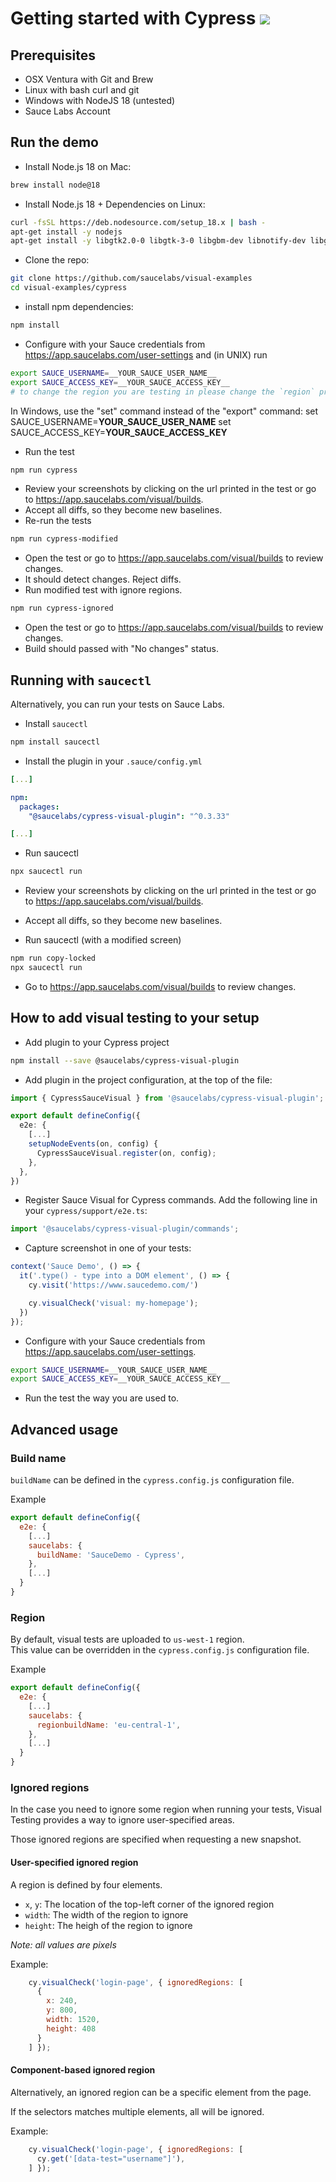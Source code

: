 # Getting started with Cypress [![](https://badgen.net/badge/Run%20this%20/README/5B3ADF?icon=https://runme.dev/img/logo.svg)](https://runme.dev/api/runme?repository=git%40github.com%3Asaucelabs%2Fvisual-examples.git)

## Prerequisites

- OSX Ventura with Git and Brew
- Linux with bash curl and git
- Windows with NodeJS 18 (untested)
- Sauce Labs Account

## Run the demo

- Install Node.js 18 on Mac:

```sh { name=nodejs-mac }
brew install node@18
```

- Install Node.js 18 + Dependencies on Linux:

```sh { name=nodejs-linux }
curl -fsSL https://deb.nodesource.com/setup_18.x | bash -
apt-get install -y nodejs
apt-get install -y libgtk2.0-0 libgtk-3-0 libgbm-dev libnotify-dev libgconf-2-4 libnss3 libxss1 libasound2 libxtst6 xauth xvfb
```

- Clone the repo:

```sh { name=clone }
git clone https://github.com/saucelabs/visual-examples
cd visual-examples/cypress
```

- install npm dependencies:

```sh { name=npm-install }
npm install
```

- Configure with your Sauce credentials from https://app.saucelabs.com/user-settings and (in UNIX) run

```sh { name=set-credentials }
export SAUCE_USERNAME=__YOUR_SAUCE_USER_NAME__
export SAUCE_ACCESS_KEY=__YOUR_SAUCE_ACCESS_KEY__
# to change the region you are testing in please change the `region` property in the cypress.config.ts file.
```

In Windows, use the "set" command instead of the "export" command:
set SAUCE_USERNAME=__YOUR_SAUCE_USER_NAME__
set SAUCE_ACCESS_KEY=__YOUR_SAUCE_ACCESS_KEY__

- Run the test

```sh { name=npm-run }
npm run cypress
```

- Review your screenshots by clicking on the url printed in the test or go to https://app.saucelabs.com/visual/builds.
- Accept all diffs, so they become new baselines.
- Re-run the tests

```sh { name=npm-run-modified }
npm run cypress-modified
```

- Open the test or go to https://app.saucelabs.com/visual/builds to review changes.
- It should detect changes. Reject diffs.
- Run modified test with ignore regions.
```sh { name=npm-run-ignored }
npm run cypress-ignored
```
- Open the test or go to https://app.saucelabs.com/visual/builds to review changes.
- Build should passed with "No changes" status.

## Running with `saucectl`

Alternatively, you can run your tests on Sauce Labs.

- Install `saucectl`
```sh { name=npm-install-saucectl}
npm install saucectl
```

- Install the plugin in your `.sauce/config.yml`
```yml
[...]

npm:
  packages:
    "@saucelabs/cypress-visual-plugin": "^0.3.33"

[...]
```

- Run saucectl
```sh { name=saucectl-run }
npx saucectl run
```

- Review your screenshots by clicking on the url printed in the test or go to https://app.saucelabs.com/visual/builds.
- Accept all diffs, so they become new baselines.

- Run saucectl (with a modified screen)
```sh { name=saucectl-run-modified }
npm run copy-locked
npx saucectl run
```

- Go to https://app.saucelabs.com/visual/builds to review changes.

## How to add visual testing to your setup

- Add plugin to your Cypress project

```sh
npm install --save @saucelabs/cypress-visual-plugin
```

- Add plugin in the project configuration, at the top of the file:
```ts
import { CypressSauceVisual } from '@saucelabs/cypress-visual-plugin';

export default defineConfig({
  e2e: {
    [...]
    setupNodeEvents(on, config) {
      CypressSauceVisual.register(on, config);
    },
  },
})
```

- Register Sauce Visual for Cypress commands. Add the following line in your `cypress/support/e2e.ts`:
```ts
import '@saucelabs/cypress-visual-plugin/commands';
```

- Capture screenshot in one of your tests:

```ts
context('Sauce Demo', () => {
  it('.type() - type into a DOM element', () => {
    cy.visit('https://www.saucedemo.com/')

    cy.visualCheck('visual: my-homepage');
  })
});
```

- Configure with your Sauce credentials from https://app.saucelabs.com/user-settings.

```sh
export SAUCE_USERNAME=__YOUR_SAUCE_USER_NAME__
export SAUCE_ACCESS_KEY=__YOUR_SAUCE_ACCESS_KEY__
```

- Run the test the way you are used to.


## Advanced usage

### Build name

`buildName` can be defined in the `cypress.config.js` configuration file.

Example
```javascript
export default defineConfig({
  e2e: {
    [...]
    saucelabs: {
      buildName: 'SauceDemo - Cypress',
    },
    [...]
  }
}
```

### Region

By default, visual tests are uploaded to `us-west-1` region. \
This value can be overridden in the `cypress.config.js` configuration file.

Example
```javascript
export default defineConfig({
  e2e: {
    [...]
    saucelabs: {
      regionbuildName: 'eu-central-1',
    },
    [...]
  }
}
```

### Ignored regions

In the case you need to ignore some region when running your tests, Visual Testing provides a way to ignore user-specified areas.

Those ignored regions are specified when requesting a new snapshot.

#### User-specified ignored region

A region is defined by four elements.
- `x`, `y`: The location of the top-left corner of the ignored region
- `width`: The width of the region to ignore
- `height`: The heigh of the region to ignore

*Note: all values are pixels*

Example:
```javascript
    cy.visualCheck('login-page', { ignoredRegions: [
      {
        x: 240,
        y: 800,
        width: 1520,
        height: 408
      }
    ] });
```

#### Component-based ignored region

Alternatively, an ignored region can be a specific element from the page.

If the selectors matches multiple elements, all will be ignored.

Example:
```javascript
    cy.visualCheck('login-page', { ignoredRegions: [
      cy.get('[data-test="username"]'),
    ] });
```
